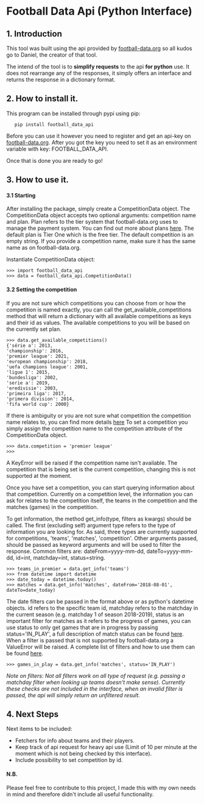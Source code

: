 # Football Data Api (Python Interface)

## 1. Introduction
This tool was built using the api provided by [football-data.org](https://www.football-data.org/) so all kudos go to Daniel, 
the creator of that tool.

The intend of the tool is to **simplify requests** to the api **for python** use. It does not rearrange any of the responses, it 
simply offers an interface and returns the response in a dictionary format.

## 2. How to install it.
This program can be installed through pypi using pip:

       pip install football_data_api
       
Before you can use it however you need to register and get an api-key on [football-data.org](https://www.football-data.org/client/register).
After you got the key you need to set it as an environment variable with key: FOOTBALL_DATA_API.

Once that is done you are ready to go!

## 3. How to use it.
#### 3.1 Starting
After installing the package, simply create a CompetitionData object. The CompetitionData object accepts two optional
arguments: competition name and plan. Plan refers to the tier system that football-data.org uses to manage the payment 
system. You can find out more about plans [here](https://www.football-data.org/coverage). The default plan is Tier One
which is the free tier. The default competition is an empty string. If you provide a competition name, make sure it has 
the same name as on football-data.org.

Instantiate CompetitionData object:
    
    >>> import football_data_api
    >>> data = football_data_api.CompetitionData()
    
#### 3.2 Setting the competition
If you are not sure which competitions you can choose from or how the competition is named exactly, you can call the 
get_available_competitions method that will return a dictionary with all available competitions as keys and their id as values. The 
available competitions to you will be based on the currently set plan.

    >>> data.get_available_competitions()
    {'série a': 2013, 
    'championship': 2016, 
    'premier league': 2021, 
    'european championship': 2018, 
    'uefa champions league': 2001, 
    'ligue 1': 2015, 
    'bundesliga': 2002, 
    'serie a': 2019, 
    'eredivisie': 2003, 
    'primeira liga': 2017, 
    'primera division': 2014, 
    'fifa world cup': 2000}

If there is ambiguity or you are not sure what competition the competition name relates to, you can find more details [here](https://www.football-data.org/coverage)
To set a competition you simply assign the competition name to the competition attribute of the CompetitionData object.

    >>> data.competition = 'premier league'
    >>> 
    
A KeyError will be raised if the competition name isn't available. The competition that is being set is the current
competition, changing this is not supported at the moment.

Once you have set a competition, you can start querying information about that competition. Currently on a competition 
level, the information you can ask for relates to the competition itself, the teams in the competition and the 
matches (games) in the competition.

To get information, the method get_info(type, filters as kwargs) should be called. The first (excluding self) argument
type refers to the type of information you are looking for. As said, three types are currently supported for competitions,
'teams', 'matches', 'competition'. Other arguments passed, should be passed as keyword arguments and will be used to 
filter the response. Common filters are: dateFrom=yyyy-mm-dd, dateTo=yyyy-mm-dd, id=int, matchday=int, status=string.

    >>> teams_in_premier = data.get_info('teams')
    >>> from datetime import datetime
    >>> date_today = datetime.today()
    >>> matches = data.get_info('matches', dateFrom='2018-08-01', dateTo=date_today)

The date filters can be passed in the format above or as python's datetime objects. id refers to the specific team id, 
matchday refers to the matchday in the current season (e.g. matchday 1 of season 2018-2019), status is an important 
filter for matches as it refers to the progress of games, you can use status to only get games that are in progress by 
passing status='IN_PLAY', a full description of match status can be found [here](https://www.football-data.org/assets/v2_status_diagram.png).
When a filter is passed that is not supported by football-data.org a ValueError will be raised. A complete list of filters
and how to use them can be found [here](https://www.football-data.org/documentation/quickstart). 
    
    >>> games_in_play = data.get_info('matches', status='IN_PLAY')
    
_Note on filters: Not all filters work on all type of request (e.g. passing a matchday filter when looking up teams doesn't
make sense). Currently these checks are not included in the interface, when an invalid filter is passed, the api will 
simply return an unfiltered result._

## 4. Next Steps
Next items to be included:
  * Fetchers for info about teams and their players.
  * Keep track of api request for heavy api use (Limit of 10 per minute at the moment which is not being checked by this
  interface).
  * Include possibility to set competition by id.

#### N.B.
Please feel free to contribute to this project, I made this with my own needs in mind and therefore didn't include all 
useful functionality.
